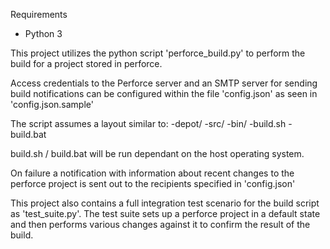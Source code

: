 Requirements
 - Python 3

This project utilizes the python script 'perforce_build.py' to perform the build for a project stored in perforce.

Access credentials to the Perforce server and an SMTP server for sending build notifications can be configured within the file 'config.json' as seen in 'config.json.sample'

The script assumes a layout similar to:
-depot/
  -src/
  -bin/
  -build.sh
  -build.bat 

build.sh / build.bat will be run dependant on the host operating system.

On failure a notification with information about recent changes to the perforce project is sent out to the recipients specified in 'config.json'

This project also contains a full integration test scenario for the build script as 'test_suite.py'. The test suite sets up a perforce project in a default state and then performs various changes against it to confirm the result of the build.